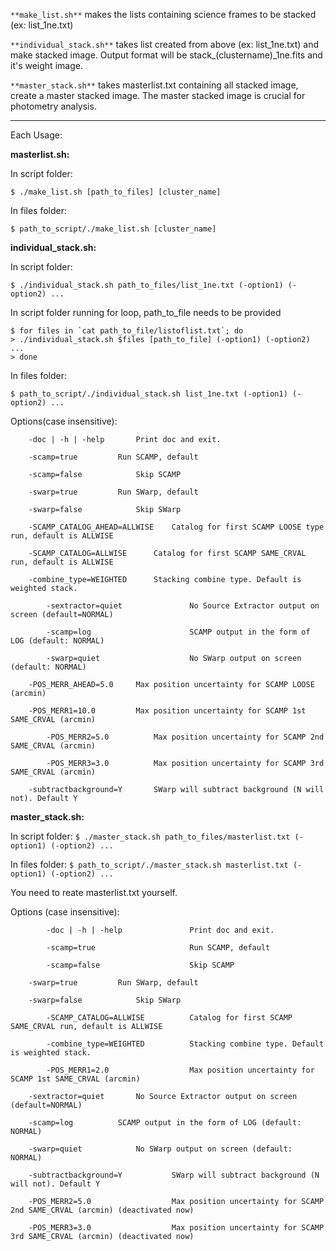 

`**make_list.sh**` makes the lists containing science frames to be stacked (ex: list_1ne.txt)

`**individual_stack.sh**` takes list created from above (ex: list_1ne.txt) and make stacked image.
Output format will be stack_(clustername)_1ne.fits and it's weight image.

`**master_stack.sh**` takes masterlist.txt containing all stacked image, create a master stacked image.
The master stacked image is crucial for photometry analysis.

---------------------------------------------------------------

Each Usage:

**masterlist.sh:**

In script folder:

`$ ./make_list.sh [path_to_files] [cluster_name]`

In files folder:

`$ path_to_script/./make_list.sh [cluster_name]`


**individual_stack.sh:**

In script folder:

`$ ./individual_stack.sh path_to_files/list_1ne.txt (-option1) (-option2) ...`

In script folder running for loop, path_to_file needs to be provided

```
$ for files in `cat path_to_file/listoflist.txt`; do
> ./individual_stack.sh $files [path_to_file] (-option1) (-option2) ...
> done
```

In files folder:

`$ path_to_script/./individual_stack.sh list_1ne.txt (-option1) (-option2) ...`

Options(case insensitive):

```
	-doc | -h | -help		Print doc and exit.

	-scamp=true			Run SCAMP, default

	-scamp=false			Skip SCAMP

	-swarp=true			Run SWarp, default

	-swarp=false			Skip SWarp

	-SCAMP_CATALOG_AHEAD=ALLWISE	Catalog for first SCAMP LOOSE type run, default is ALLWISE

	-SCAMP_CATALOG=ALLWISE		Catalog for first SCAMP SAME_CRVAL run, default is ALLWISE

	-combine_type=WEIGHTED		Stacking combine type. Default is weighted stack.

        -sextractor=quiet               No Source Extractor output on screen (default=NORMAL)

        -scamp=log                      SCAMP output in the form of LOG (default: NORMAL)

        -swarp=quiet                    No SWarp output on screen (default: NORMAL)

	-POS_MERR_AHEAD=5.0		Max position uncertainty for SCAMP LOOSE (arcmin)

	-POS_MERR1=10.0			Max position uncertainty for SCAMP 1st SAME_CRVAL (arcmin)

        -POS_MERR2=5.0			Max position uncertainty for SCAMP 2nd SAME_CRVAL (arcmin)

        -POS_MERR3=3.0			Max position uncertainty for SCAMP 3rd SAME_CRVAL (arcmin)

	-subtractbackground=Y		SWarp will subtract background (N will not). Default Y
```


**master_stack.sh:**

In script folder:
`$ ./master_stack.sh path_to_files/masterlist.txt (-option1) (-option2) ...`

In files folder:
`$ path_to_script/./master_stack.sh masterlist.txt (-option1) (-option2) ...`

You need to reate masterlist.txt yourself.

Options (case insensitive):

```
        -doc | -h | -help               Print doc and exit.

        -scamp=true                     Run SCAMP, default

        -scamp=false                    Skip SCAMP

	-swarp=true			Run SWarp, default

	-swarp=false			Skip SWarp

        -SCAMP_CATALOG=ALLWISE          Catalog for first SCAMP SAME_CRVAL run, default is ALLWISE

        -combine_type=WEIGHTED          Stacking combine type. Default is weighted stack.

        -POS_MERR1=2.0                  Max position uncertainty for SCAMP 1st SAME_CRVAL (arcmin)

	-sextractor=quiet		No Source Extractor output on screen (default=NORMAL)

	-scamp=log			SCAMP output in the form of LOG (default: NORMAL)

	-swarp=quiet			No SWarp output on screen (default: NORMAL)

	-subtractbackground=Y           SWarp will subtract background (N will not). Default Y

	-POS_MERR2=5.0                  Max position uncertainty for SCAMP 2nd SAME_CRVAL (arcmin) (deactivated now)

	-POS_MERR3=3.0                  Max position uncertainty for SCAMP 3rd SAME_CRVAL (arcmin) (deactivated now)
```




